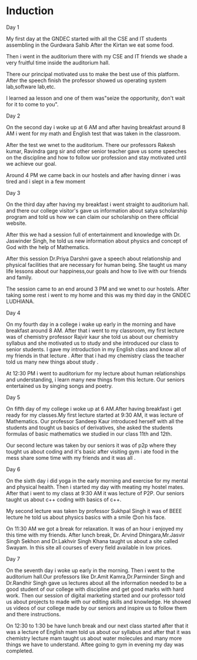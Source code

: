 # Induction

 
Day 1

My first day at the GNDEC started with all the CSE and IT students 
assembling in the Gurdwara Sahib 
After the Kirtan we eat some food.

Then i went in the auditorium 
there with my CSE and IT friends 
we shade a very fruitful time inside the auditorium hall.

There our principal motivated uss 
to make the best use of this platform. After the speech finish the professor showed us operating system lab,software lab,etc.

I learned aa lesson and one of 
them was"seize the opportunity,
don't wait for it to come to you".

Day 2

On the second day i woke  up at 
6 AM and after having breakfast 
around 8 AM i went for my math and English test that was taken in the 
classroom. 

After the test we wnet to the auditorium. There our professors 
Rakesh kumar, Ravindra garg sir
and other senior teacher gave us some speeches on the discipline 
and how to follow uor profession
and stay motivated until we achieve 
our goal.

Around 4 PM we came back in our hostels and  after having dinner i 
was tired and i slept in a few  moment 


Day 3

On the third day after having my breakfast i went straight to auditorium hall. and there our college visitor's gave us information about satya scholarship program and told us how we can claim our scholarship on there official website.

After this we had a session full of 
entertainment and knowledge with Dr.
Jaswinder Singh, he told us new 
information about physics and concept of God with the help of Mathematics.

After this session Dr.Priya Darshni 
gave a speech about relationship and physical facilities that are necessary for human being. She taught us many life lessons about our happiness,our goals and how to 
live with our friends and family.

The session came to an end around 
3 PM and we wnet to our hostels.
After taking some rest i went to my home and this was my third day in the GNDEC LUDHIANA.

Day 4

On my fourth day in a college i wake up early in the morning and have breakfast around 8 AM. After that i went to my classroom, my first lecture was of chemistry professor Rajvir kaur she told us about our chemistry syllabus and she motivated us to study and she introduced our class to senior students.
I gave my introduction in my English class and know all of my friends in that lecture . After that i had my chemistry class the teacher told us many new things about study .

At 12:30 PM i went to auditorium for my lecture about human relationships and understanding, i learn many new things from this lecture. Our seniors entertained us by singing songs and poetry.


Day 5

On fifth day of my college i woke up at 6 AM.After having breakfast i get ready for my classes.My first lecture started at 9:30 AM, it was lecture of Mathematics. Our professor Sandeep Kaur introduced herself with all the students and tought us basics of derivatives, she asked the students formulas of basic mathematics we studied in our class 11th and 12th.

Our second lecture was taken by our seniors it was of p2p where they tought us about coding and it's basic after visiting gym i ate food in the mess share some time with my friends and it was all .

Day 6

On the sixth day i did yoga in the early morning and exercise for my mental and physical health. Then i started my day with meating my hostel mates. After that i went to my class at 9:30 AM it was lecture of P2P. Our seniors taught us about c++ coding with basics of c++.

My second lecture was taken by professor Sukhpal Singh it was of BEEE lecture he told us about physics basics with a smile 😊on his face.

On 11:30 AM we got a break for relaxation. It was of an hour i enjoyed my this time with my friends. After lunch break, Dr. Arvind Dhingara,Mr.Jasvir Singh Sekhon and Dr.Lakhvir Singh Khana taught us about a site called Swayam. In this site all courses of every field available in low prices.

Day 7

On the seventh day i woke up early in the morning. Then i went to the auditorium hall.Our professors like Dr.Amit Kamra,Dr.Parminder Singh and Dr.Randhir Singh gave us lectures about all the information needed to be a good student of our college with discipline and get good marks with hard work. Then our session of digital marketing started and our professor told us about projects to made with our editing skills and knowledge. He showed us videos of our college made by our seniors and inspire us to follow them and there instructions.

On 12:30 to 1:30 be have lunch break and our next class started after that it was a lecture of English mam told us about our syllabus and after that it was chemistry lecture mam taught us about water molecules and many more things we have to understand. Aftee going to gym in evening my day was completed.
